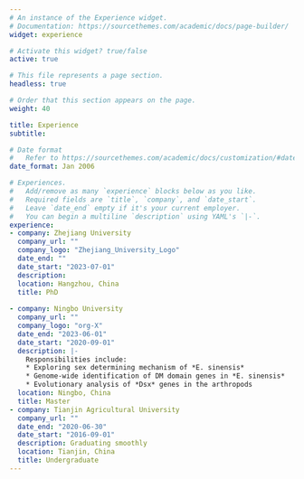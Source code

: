 ```yaml
---
# An instance of the Experience widget.
# Documentation: https://sourcethemes.com/academic/docs/page-builder/
widget: experience

# Activate this widget? true/false
active: true

# This file represents a page section.
headless: true

# Order that this section appears on the page.
weight: 40

title: Experience
subtitle:

# Date format
#   Refer to https://sourcethemes.com/academic/docs/customization/#date-format
date_format: Jan 2006

# Experiences.
#   Add/remove as many `experience` blocks below as you like.
#   Required fields are `title`, `company`, and `date_start`.
#   Leave `date_end` empty if it's your current employer.
#   You can begin a multiline `description` using YAML's `|-`.
experience:
- company: Zhejiang University
  company_url: ""
  company_logo: "Zhejiang_University_Logo"
  date_end: ""
  date_start: "2023-07-01"
  description:
  location: Hangzhou, China
  title: PhD
  
- company: Ningbo University
  company_url: ""
  company_logo: "org-X"
  date_end: "2023-06-01"
  date_start: "2020-09-01"
  description: |-
    Responsibilities include:
    * Exploring sex determining mechanism of *E. sinensis*
    * Genome-wide identification of DM domain genes in *E. sinensis*
    * Evolutionary analysis of *Dsx* genes in the arthropods
  location: Ningbo, China
  title: Master
- company: Tianjin Agricultural University
  company_url: ""
  date_end: "2020-06-30"
  date_start: "2016-09-01"
  description: Graduating smoothly
  location: Tianjin, China
  title: Undergraduate
---
```

